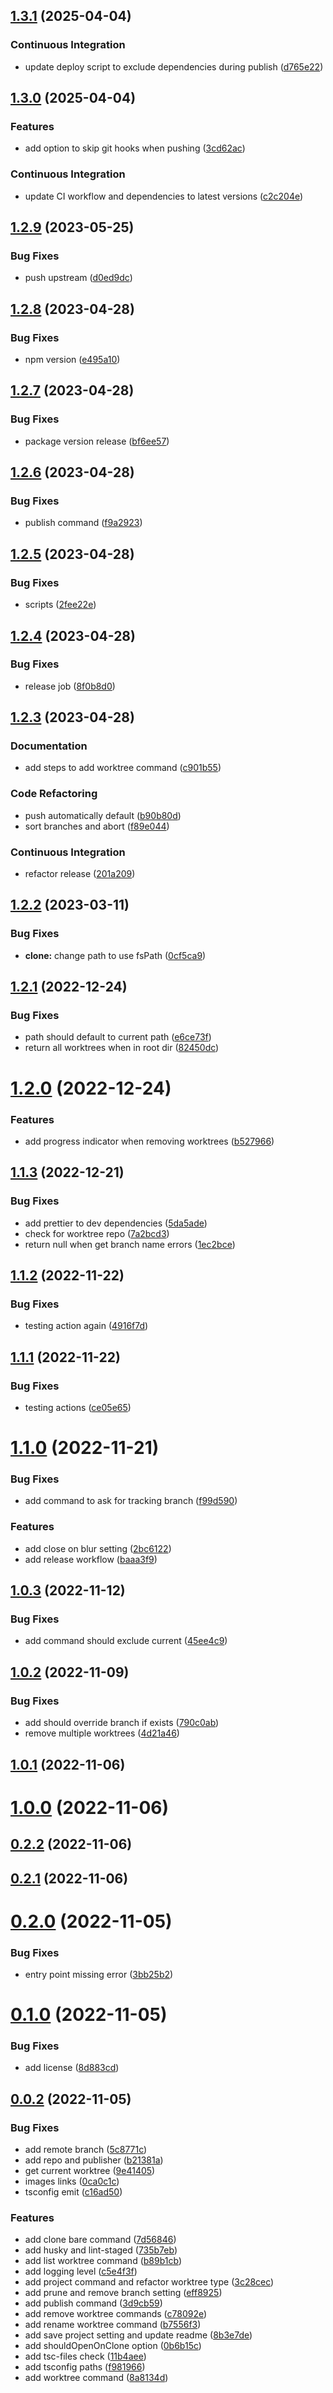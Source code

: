 ## [1.3.1](https://github.com/philstainer/git-worktree/compare/v1.3.0...v1.3.1) (2025-04-04)

### Continuous Integration

- update deploy script to exclude dependencies during publish ([d765e22](https://github.com/philstainer/git-worktree/commit/d765e224a8a48425c1c9253e230263699e75e7d0))

## [1.3.0](https://github.com/philstainer/git-worktree/compare/v1.2.9...v1.3.0) (2025-04-04)

### Features

- add option to skip git hooks when pushing ([3cd62ac](https://github.com/philstainer/git-worktree/commit/3cd62ace0657b4ad4ba19316d911de599c1b20a7))

### Continuous Integration

- update CI workflow and dependencies to latest versions ([c2c204e](https://github.com/philstainer/git-worktree/commit/c2c204e6fb0a890b9c58496503fbb98ac9242323))

## [1.2.9](https://github.com/philstainer/git-worktree/compare/v1.2.8...v1.2.9) (2023-05-25)

### Bug Fixes

- push upstream ([d0ed9dc](https://github.com/philstainer/git-worktree/commit/d0ed9dcd9191e4bf8a86a22ef68296fe7ef882be))

## [1.2.8](https://github.com/philstainer/git-worktree/compare/v1.2.7...v1.2.8) (2023-04-28)

### Bug Fixes

- npm version ([e495a10](https://github.com/philstainer/git-worktree/commit/e495a100b33867a0cdfa3200fe5d47f0fa33d315))

## [1.2.7](https://github.com/philstainer/git-worktree/compare/v1.2.6...v1.2.7) (2023-04-28)

### Bug Fixes

- package version release ([bf6ee57](https://github.com/philstainer/git-worktree/commit/bf6ee574db6f8ab5b56189cd2b4150812d5208f9))

## [1.2.6](https://github.com/philstainer/git-worktree/compare/v1.2.5...v1.2.6) (2023-04-28)

### Bug Fixes

- publish command ([f9a2923](https://github.com/philstainer/git-worktree/commit/f9a292344489a5e782ec7372c579c927138e1cd4))

## [1.2.5](https://github.com/philstainer/git-worktree/compare/v1.2.4...v1.2.5) (2023-04-28)

### Bug Fixes

- scripts ([2fee22e](https://github.com/philstainer/git-worktree/commit/2fee22ea5cac29b13c8d86405bee8b3e5761b779))

## [1.2.4](https://github.com/philstainer/git-worktree/compare/v1.2.3...v1.2.4) (2023-04-28)

### Bug Fixes

- release job ([8f0b8d0](https://github.com/philstainer/git-worktree/commit/8f0b8d0cb4eb972f4d2ebec450ece8f76ce1610e))

## [1.2.3](https://github.com/philstainer/git-worktree/compare/v1.2.2...v1.2.3) (2023-04-28)

### Documentation

- add steps to add worktree command ([c901b55](https://github.com/philstainer/git-worktree/commit/c901b552c96a278c5e049a74c3997d95ef2b9909))

### Code Refactoring

- push automatically default ([b90b80d](https://github.com/philstainer/git-worktree/commit/b90b80db986fdddbafdf821ed213f7699d8c88d3))
- sort branches and abort ([f89e044](https://github.com/philstainer/git-worktree/commit/f89e04405a7f8d2de0de4f8e96f5f60a0aba3d4d))

### Continuous Integration

- refactor release ([201a209](https://github.com/philstainer/git-worktree/commit/201a209c0d70b2ab0d2a5de3429232d63f12ea5e))

## [1.2.2](https://github.com/philstainer/git-worktree/compare/v1.2.1...v1.2.2) (2023-03-11)

### Bug Fixes

- **clone:** change path to use fsPath ([0cf5ca9](https://github.com/philstainer/git-worktree/commit/0cf5ca9bcd06947b49befe8bd42998da771d9e9c))

## [1.2.1](https://github.com/philstainer/git-worktree/compare/v1.2.0...v1.2.1) (2022-12-24)

### Bug Fixes

- path should default to current path ([e6ce73f](https://github.com/philstainer/git-worktree/commit/e6ce73fc3583cc6a217ae24bd8b0c6da8d1eab81))
- return all worktrees when in root dir ([82450dc](https://github.com/philstainer/git-worktree/commit/82450dc53bb11c9276e8d5d329f6561ca25f1dcc))

# [1.2.0](https://github.com/philstainer/git-worktree/compare/v1.1.3...v1.2.0) (2022-12-24)

### Features

- add progress indicator when removing worktrees ([b527966](https://github.com/philstainer/git-worktree/commit/b5279668182827fc70ba2c0c5005ce9c5f38434c))

## [1.1.3](https://github.com/philstainer/git-worktree/compare/v1.1.2...v1.1.3) (2022-12-21)

### Bug Fixes

- add prettier to dev dependencies ([5da5ade](https://github.com/philstainer/git-worktree/commit/5da5adef32ce56fb82a044f6922253b2ae453811))
- check for worktree repo ([7a2bcd3](https://github.com/philstainer/git-worktree/commit/7a2bcd38bd50c4150104866d6458cd15ffd5e2fb))
- return null when get branch name errors ([1ec2bce](https://github.com/philstainer/git-worktree/commit/1ec2bcea7e42f23fe78ce5adfe67a02d13ff8e40))

## [1.1.2](https://github.com/philstainer/git-worktree/compare/v1.1.1...v1.1.2) (2022-11-22)

### Bug Fixes

- testing action again ([4916f7d](https://github.com/philstainer/git-worktree/commit/4916f7de388a72e6e9a927272a24c7d9a306aeb6))

## [1.1.1](https://github.com/philstainer/git-worktree/compare/v1.1.0...v1.1.1) (2022-11-22)

### Bug Fixes

- testing actions ([ce05e65](https://github.com/philstainer/git-worktree/commit/ce05e65fe240c59ce236bcddbba7d939bfed8b4a))

# [1.1.0](https://github.com/philstainer/git-worktree/compare/v1.0.3...v1.1.0) (2022-11-21)

### Bug Fixes

- add command to ask for tracking branch ([f99d590](https://github.com/philstainer/git-worktree/commit/f99d590f2ff15d92fb18ff5447ac14b1d7792dd7))

### Features

- add close on blur setting ([2bc6122](https://github.com/philstainer/git-worktree/commit/2bc6122a3661db8efc3485c1275d5cf10bad4dc5))
- add release workflow ([baaa3f9](https://github.com/philstainer/git-worktree/commit/baaa3f93277303466e6c852f1d5e31e26f6e6155))

## [1.0.3](https://github.com/philstainer/git-worktree/compare/v1.0.2...v1.0.3) (2022-11-12)

### Bug Fixes

- add command should exclude current ([45ee4c9](https://github.com/philstainer/git-worktree/commit/45ee4c96fcfebea3441052d223f7c7179ca66bb5))

## [1.0.2](https://github.com/philstainer/git-worktree/compare/v1.0.1...v1.0.2) (2022-11-09)

### Bug Fixes

- add should override branch if exists ([790c0ab](https://github.com/philstainer/git-worktree/commit/790c0ab5ce40c98ecb1f426d15e5cfdc54254e30))
- remove multiple worktrees ([4d21a46](https://github.com/philstainer/git-worktree/commit/4d21a468d915e3e5ec3263019106200b8b52225c))

## [1.0.1](https://github.com/philstainer/git-worktree/compare/v1.0.0...v1.0.1) (2022-11-06)

# [1.0.0](https://github.com/philstainer/git-worktree/compare/v0.2.2...v1.0.0) (2022-11-06)

## [0.2.2](https://github.com/philstainer/git-worktree/compare/v0.2.1...v0.2.2) (2022-11-06)

## [0.2.1](https://github.com/philstainer/git-worktree/compare/v0.2.0...v0.2.1) (2022-11-06)

# [0.2.0](https://github.com/philstainer/git-worktree/compare/v0.1.0...v0.2.0) (2022-11-05)

### Bug Fixes

- entry point missing error ([3bb25b2](https://github.com/philstainer/git-worktree/commit/3bb25b2e971d234d96bcf3511789a7f5da677e45))

# [0.1.0](https://github.com/philstainer/git-worktree/compare/v0.0.2...v0.1.0) (2022-11-05)

### Bug Fixes

- add license ([8d883cd](https://github.com/philstainer/git-worktree/commit/8d883cd9e703936ce6617f5c01632065d2491f7d))

## [0.0.2](https://github.com/philstainer/git-worktree/compare/735b7eb76ff302c0fed2742d47bc51419fd8fde8...v0.0.2) (2022-11-05)

### Bug Fixes

- add remote branch ([5c8771c](https://github.com/philstainer/git-worktree/commit/5c8771cd260b20241d818ed3e46df22c178dbcd1))
- add repo and publisher ([b21381a](https://github.com/philstainer/git-worktree/commit/b21381a1a18c5d577256362706bd91a5dfb0f68a))
- get current worktree ([9e41405](https://github.com/philstainer/git-worktree/commit/9e41405358631c342e69f8c7aba6295a07db66bb))
- images links ([0ca0c1c](https://github.com/philstainer/git-worktree/commit/0ca0c1cb297656a2908bd08a0ec1f57e1d685ce6))
- tsconfig emit ([c16ad50](https://github.com/philstainer/git-worktree/commit/c16ad5079db3294f2f6ecf600e9b3d3127ecc83a))

### Features

- add clone bare command ([7d56846](https://github.com/philstainer/git-worktree/commit/7d568461e0b1dacf667ab7ef2c2375d83b93c4ae))
- add husky and lint-staged ([735b7eb](https://github.com/philstainer/git-worktree/commit/735b7eb76ff302c0fed2742d47bc51419fd8fde8))
- add list worktree command ([b89b1cb](https://github.com/philstainer/git-worktree/commit/b89b1cbb4d7c488c95d5e61d8dad459f741c0372))
- add logging level ([c5e4f3f](https://github.com/philstainer/git-worktree/commit/c5e4f3fa644763340430e19e1dc54d2067f013ab))
- add project command and refactor worktree type ([3c28cec](https://github.com/philstainer/git-worktree/commit/3c28cec7da1738c90cbf647c1b82b140ef0afceb))
- add prune and remove branch setting ([eff8925](https://github.com/philstainer/git-worktree/commit/eff8925a7a8d65c4bf9fc1a9ce55433027868758))
- add publish command ([3d9cb59](https://github.com/philstainer/git-worktree/commit/3d9cb59fe3df1dd0f4381f4888d1f21100c246ba))
- add remove worktree commands ([c78092e](https://github.com/philstainer/git-worktree/commit/c78092edfc546f14eacdd2926b535a5d1a63d3d1))
- add rename worktree command ([b7556f3](https://github.com/philstainer/git-worktree/commit/b7556f335abba1c14fa64f5337ed369c19f004d1))
- add save project setting and update readme ([8b3e7de](https://github.com/philstainer/git-worktree/commit/8b3e7de837234caf761d96da74ec3481d52e16e0))
- add shouldOpenOnClone option ([0b6b15c](https://github.com/philstainer/git-worktree/commit/0b6b15cbb692fcf07235e4e3a43b9475adc6c2a6))
- add tsc-files check ([11b4aee](https://github.com/philstainer/git-worktree/commit/11b4aeeec725a242515ce6bd42093a5105e72833))
- add tsconfig paths ([f981966](https://github.com/philstainer/git-worktree/commit/f98196663c2e57dafe435a7484f39190e7d04306))
- add worktree command ([8a8134d](https://github.com/philstainer/git-worktree/commit/8a8134df60ef3244ce7ced2271f93bfeb9c5de71))
